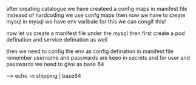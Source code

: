 after creating catalogue we have createed a config maps in manifest file insteasd of hardcoding we use confg maps
then now we have to create mysql 
in mysql we have env varibale for this we can congif this!

now let us create a manifest file under the mysql 
then first create a pod defination and service defination as well

then we need to config the env as config defination in manifest file 
remember username and passwards are keeo in secrets and for user and passwards we need to give as base 64

--> echo -n shipping | base64